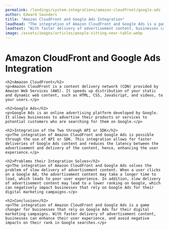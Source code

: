 ```yaml
---
permalink: /landings/system-integrations/amazon-cloudfront/google-ads
author: Edward Saunders
title: "Amazon CloudFront and Google Ads Integration"
leadhead: "The integration of Amazon CloudFront and Google Ads is a game changer for businesses that rely on Google Ads for their digital marketing campaigns"
leadtext: "With faster delivery of advertisement content, businesses can enhance their user experience, and avoid negative impacts on their rank in Google searches."
image: /assets/images/articles/people-sitting-near-table.webp
---
```

<div class="arttext">
    <h1>Amazon CloudFront and Google Ads Integration</h1>

    <h2>Amazon CloudFront</h2>
    <p>Amazon CloudFront is a content delivery network (CDN) provided by Amazon Web Services (AWS). It speeds up distribution of your static and dynamic web content, such as HTML, CSS, JavaScript, and videos, to your users.</p>

    <h2>Google Ads</h2>
    <p>Google Ads is an online advertising platform developed by Google. It allows businesses to advertise their products or services to potential customers who are searching for them on Google.</p>

    <h2>Integration of the Two through API or SDK</h2>
    <p>The integration of Amazon CloudFront and Google Ads is possible through the use of API or SDK. This integration allows for faster deliveries of Google Ads content and reduces the latency between the advertisement and delivery of the content, hence, enhancing the user experience.</p>

    <h2>Problems their Integration Solves</h2>
    <p>The integration of Amazon CloudFront and Google Ads solves the problem of slow delivery of advertisement content. When a user clicks on a Google Ad, the advertisement content may take a longer time to load, which leads to poor user experience. In addition, slow delivery of advertisement content may lead to a lower ranking on Google, which can negatively impact businesses that rely on Google Ads for their digital marketing campaigns.</p>

    <h2>Conclusion</h2>
    <p>The integration of Amazon CloudFront and Google Ads is a game changer for businesses that rely on Google Ads for their digital marketing campaigns. With faster delivery of advertisement content, businesses can enhance their user experience, and avoid negative impacts on their rank in Google searches.</p>

</div>